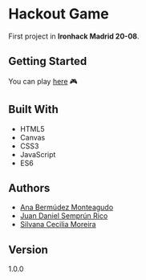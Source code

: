# Hackout Game

First project in **Ironhack Madrid 20-08**.

## Getting Started

You can play [here](https://juansemprun.github.io/hackout-game/) 🎮

## Built With
 
 - HTML5
 - Canvas
 - CSS3
 - JavaScript 
 - ES6

## Authors

- [Ana Bermúdez Monteagudo](https://github.com/Anabm90) 
- [Juan Daniel Semprún Rico](https://github.com/juansemprun) 
- [Silvana Cecilia Moreira](https://github.com/scmoreira)

## Version

1.0.0
